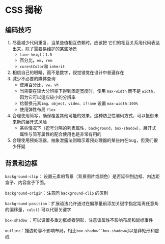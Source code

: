 # CSS 揭秘

## 编码技巧

1. 尽量减少代码重复，当某些值相互依赖时，应该把
   它们的相互关系用代码表达出来，除了需要易维护的某些场景
   - `line-heigt：1.5`
   - 百分比，`em`，`rem`
   - `curentColor`和 `inherit`
2. 相信自己的眼睛，而不是数字，视觉错觉在设计中普遍存在
3. 减少不必要的媒体查询
   - 使用百分比，`vw`，`vh`
   - 当需要在较大分辨率下得到固定宽度时，使用 `max-width` 而不是 `width`，因为它可以适应较小的分辨率
   - 给替换元素`img、object、video、iframe` 设置 `max-width:100%`
   - 使用弹性布局 `flex`
4. 合理使用简写，确保覆盖其他可能的效果，这种防卫性编码方式，可以抵御未来新的展开式风险
   - 某些情况下（逗号分隔的列表属性，`background`，`box-shadow`），展开式属性与简写属性的配合使用也是非常有用的
5. 合理使用预处理器，抽象泄露法则暗示着预处理器的某些内在bug，但我们很少怀疑

## 背景和边框

`background-clip`： 设置元素的背景（背景图片或颜色）是否延伸到边框、内边距盒子、内容盒子下面。

`background-origin`：注意同 `background-clip` 的区别

`background-position`：扩展语法允许通过在偏移量前添加关键字指定距离任意角的偏移量，`calc()` 可以代替关键字

`box-shadow` ：可以设置多重边框或者阴影，注意该属性不影响布局和鼠标事件

`outline`：描边轮廓不影响布局，相比`box-shadow``box-shadow`可以是非矩形和虚线

